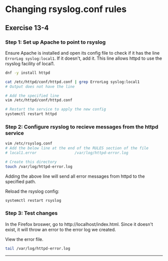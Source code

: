 # Changing rsyslog.conf rules
## Exercise 13-4

### Step 1: Set up Apache to point to rsyslog

Ensure Apache is installed and open its config file to check if it has the line `ErrorLog syslog:local1`. If it doesn't, add it. This line allows httpd to use the rsyslog facility of local1.

```bash
dnf -y install httpd

cat /etc/httpd/conf/httpd.conf | grep ErrorLog syslog:local1
# Output does not have the line 

# Add the specified line 
vim /etc/httpd/conf/httpd.conf 

# Restart the service to apply the new config
systemctl restart httpd
```

### Step 2: Configure rsyslog to recieve messages from the httpd service

```bash
vim /etc/rsyslog.conf
# Add the below line at the end of the RULES section of the file 
# local1.error                 /var/log/httpd-error.log

# Create this directory
touch /var/log/httpd-error.log
```

Adding the above line will send all error messages from httpd to the specified path. 

Reload the rsyslog config: 

```bash
systemctl restart rsyslog
```

### Step 3: Test changes 

In the Firefox broswer, go to http://localhost/index.html. Since it doesn't exist, it will throw an error to the error log we created.

View the error file.

```bash
tail /var/log/httpd-error.log
```

---